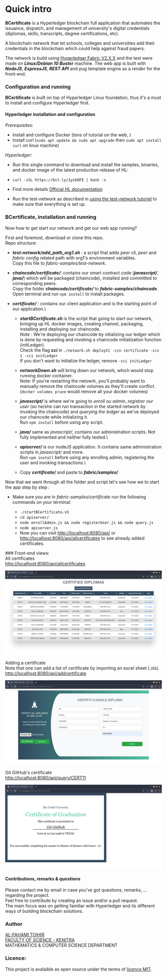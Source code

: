 # Quick intro

**BCertificate** is a Hyperledger blockchain full application that automates the issuance, dispatch, and management of university's digital credentials (diplomas, skills, transcripts, degree certifications, etc).

A blockchain network that let schools, colleges and universities add their credentials in the blockchain which could help against fraud papers.

The network is build using [Hyperledger Fabric V2.X.X](https://www.hyperledger.org/use/fabric) and the test were made on **_Linux/Debian 10 Buster_** machine. 
The web app is built with **_NodeJS_**, **_ExpressJS_**, **_REST API_** and pug template engine as a render for the front-end.

### Configuration and running
**BCertificate** is built on top of Hyperledger Linux foundation, thus it's a must to install and configure Hyperledger first.

#### Hyperledger installation and configuration

*Prerequisites*:
  - Install and configure Docker (tons of tutorial on the web, )
  - Install curl (`sudo apt update && sudo apt upgrade` then `sudo apt install curl` on linux machine)

*Hyperledger*:
  - Run this single command to download and install the samples, binaries, and docker image of the latest production release of HL:

  - `curl -sSL https://bit.ly/2ysbOFE | bash -s`
  - Find more details [Official HL documentation](https://hyperledger-fabric.readthedocs.io/en/release-2.2/install.html)
  - Run the test-network as described in [using the test-network tutoriel](https://hyperledger-fabric.readthedocs.io/en/release-2.2/test_network.html) to make sure that everything is set up.

### BCertificate, installation and running
Now how to get start our network and get our web app running?

First and foremost, download or clone this repo.\
Repo structure:
  - **_test-network/add_path_org1.sh_** : 
  a script that adds *peer cli*, *peer* and *fabric config* related path with org1's environment variables.\
  Copy this file to *fabric-samples/test-network*.

  - **_chaincode/certificate/_**: contains our smart contract code (**_javascript/_**, **_java/_**) which will be packaged (chaincode), installed and committed to corresponding peers.\
  Copy the folder **_chaincode/certificate/_** to **_fabric-samples/chaincode_**.\
  Open terminal and run `npm install` to install packages. 
  
  - **_certificate/_** : contains our client application and is the starting point of our application.\
    * **_startBCertificate.sh_** is the script that going to start our network, bringing up HL docker images, creating channel, packaging, installing and deploying our chaincode.\
    *Note* : We're deploying our chaincode by nitializing our ledger which is done by requesting and invoking a chaincode initialization function (initLedger).\
    Check the flag **_cci_** in `./network.sh deployCC -ccn certificate -ccv 1 -cci initLedger`\
    If you don't want to initialize the ledger, remove `-cci initLedger`

    * **_networkDown.sh_** will bring down our network, which would stop running docker container.\
    Note: If you're restarting the netowrk, you'll probably want to manually remove the chaincode volumes as they'll create conflict. (`docker volumes prune` would remove all your docker volumes)

    * **_javascript/_** is where we're going to *enroll ou admin*, *registrer our user* (so he/she can run transaction in the started network by invoking the chaincode) and *querying the ledger* as we've deployed our chaincode while initializing it.\
    Run `npm install` before using any script. 

    * **_java/_** same as *javascript/*, contains our administration scripts.
    Not fully implemented and neither fully tested.\

    * **_apiserver/_** is our nodeJS application. It contains same administration scripts in *javascript/* and more.\
    Run `npm install` before using any enrolling admin, registering the user and invoking transactions.\
    
    * Copy **_certificate/_** and paste to **_fabric/samples/_** 

Now that we went through all the folder and script let's see how we to start the app step by step :
  - Make sure you are in *fabric-samples/certificate* run the following commands on your terminal:
    
    * `./startBCertificate.sh` 
    * `cd apiserver/` 
    * `node enrollAdmin.js && node registerUser.js && node query.js`
    * `node apiserver.js` 
    * Now you can visit [http://localhost:8080/api/](http://localhost:8080/api/) or [http://localhost:8080/api/allcertificates](http://localhost:8080/api/allcertificates) to see already added certificates.

  ### Front-end views:\
  All certificates\
  [http://localhost:8080/api/allcertificates](http://localhost:8080/api/allcertificates)


![alt text](screenshots/allcertificates.png "Diplomas in the ledger")


Adding a certificate\
Note that one can add a list of certificate by importing an excel sheet (.xls).
[http://localhost:8080/api/addcertificate](http://localhost:8080/api/addcertificate)


![alt text](screenshots/add-certificate.png "Add a certificate")

Git GitHub's certificate\
[http://localhost:8080/api/query/CERT11](http://localhost:8080/api/query/CERT11)


![alt text](screenshots/git-github.png "Certificate details")

#### Contributions, remarks & questions
Please contact me by email in case you've got questions, remarks, ... regarding the project.\
Feel free to contribute by creating an issue and/or a pull request. \
The main focus was on getting familiar with Hyperledger and its different ways of building blockchain solutions. 


### Author
 [AL-FAHAMI TOIHIR](https://alfahami.github.io/ "Resume and protfolio page")\
 [FACULTY OF SCIENCE - KENITRA](http://fs.uit.ac.ma/ "Site officiel")\
 MATHEMATICS & COMPUTER SCIENCE DEPARTMENT
 
 ### Licence: 
 This project is avalaible as open source under the terms of [licence MIT](https://opensource.org/licenses/MIT).





